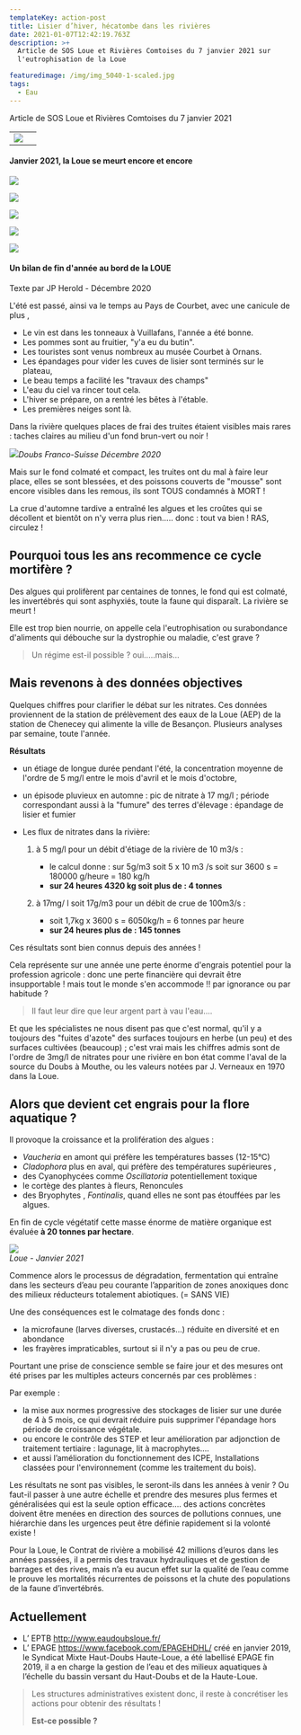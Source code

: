 ```yaml
---
templateKey: action-post
title: Lisier d’hiver, hécatombe dans les rivières
date: 2021-01-07T12:42:19.763Z
description: >+
  Article de SOS Loue et Rivières Comtoises du 7 janvier 2021 sur
  l'eutrophisation de la Loue

featuredimage: /img/img_5040-1-scaled.jpg
tags:
  - Eau
---
```

Article de SOS Loue et Rivières Comtoises du 7 janvier 2021

<!--StartFragment-->

|                                                                                                                     |     |
| ------------------------------------------------------------------------------------------------------------------- | --- |
| [![](https://0.gravatar.com/avatar/3ebfbc952db160a597bde977048e97ad?s=50&d=&r=G)](https://www.soslrc.com/?author=10) |     |

#### Janvier 2021, la Loue se meurt encore et encore



[![](https://www.soslrc.com/wp-content/uploads/2021/01/IMG_5040.jpg)](https://www.soslrc.com/wp-content/uploads/2021/01/IMG_5040.jpg)

[![](https://www.soslrc.com/wp-content/uploads/2021/01/IMG_5041-rotated.jpg)](https://www.soslrc.com/wp-content/uploads/2021/01/IMG_5041-rotated.jpg)

[![](https://www.soslrc.com/wp-content/uploads/2021/01/IMG_5042-rotated.jpg)](https://www.soslrc.com/wp-content/uploads/2021/01/IMG_5042-rotated.jpg)

[![](https://www.soslrc.com/wp-content/uploads/2021/01/IMG_5043.jpg)](https://www.soslrc.com/wp-content/uploads/2021/01/IMG_5043.jpg)

[![](https://www.soslrc.com/wp-content/uploads/2021/01/IMG_5046.jpg)](https://www.soslrc.com/wp-content/uploads/2021/01/IMG_5046.jpg)

#### Un bilan de fin d'année au bord de la LOUE

Texte par JP Herold - Décembre 2020

L'été est passé, ainsi va le temps au Pays de Courbet, avec une canicule de plus ,

* Le vin est dans les tonneaux à Vuillafans, l'année a été bonne.
* Les pommes sont au fruitier, "y'a eu du butin".
* Les touristes sont venus nombreux au musée Courbet à Ornans.
* Les épandages pour vider les cuves de lisier sont terminés sur le plateau,
* Le beau temps a facilité les "travaux des champs"
* L'eau du ciel va rincer tout cela.
* L'hiver se prépare, on a rentré les bêtes à l'étable.
* Les premières neiges sont là.

Dans la rivière quelques places de frai des truites étaient visibles mais rares : taches claires au milieu d'un fond brun-vert ou noir !

[![](https://www.soslrc.com/wp-content/uploads/2021/01/image1-1024x768.jpeg)](https://www.soslrc.com/wp-content/uploads/2021/01/image1.jpeg)*Doubs Franco-Suisse Décembre 2020*

Mais sur le fond colmaté et compact, les truites ont du mal à faire leur place, elles se sont blessées, et des poissons couverts de "mousse" sont encore visibles dans les remous, ils sont TOUS condamnés à MORT !

La crue d'automne tardive a entraîné les algues et les croûtes qui se décollent et bientôt on n'y verra plus rien..... donc : tout va bien ! RAS, circulez !

## **Pourquoi tous les ans recommence ce cycle mortifère ?**

Des algues qui prolifèrent par centaines de tonnes, le fond qui est colmaté, les invertébrés qui sont asphyxiés, toute la faune qui disparaît. La rivière se meurt !

Elle est trop bien nourrie, on appelle cela l'eutrophisation ou surabondance d'aliments qui débouche sur la dystrophie ou maladie, c'est grave ?

> Un régime est-il possible ? oui.....mais...

## **Mais revenons à des données objectives**

Quelques chiffres pour clarifier le débat sur les nitrates. Ces données proviennent de la station de prélèvement des eaux de la Loue (AEP) de la station de Chenecey qui alimente la ville de Besançon. Plusieurs analyses par semaine, toute l'année.

**Résultats**

* un étiage de longue durée pendant l'été, la concentration moyenne de l'ordre de 5 mg/l entre le mois d'avril et le mois d'octobre,
* un épisode pluvieux en automne : pic de nitrate à 17 mg/l ; période correspondant aussi à la "fumure" des terres d'élevage : épandage de lisier et fumier
* Les flux de nitrates dans la rivière:

  1. à 5 mg/l pour un débit d'étiage de la rivière de 10 m3/s :

     * le calcul donne : sur 5g/m3 soit 5 x 10 m3 /s soit sur 3600 s = 180000 g/heure = 180 kg/h
     * **sur 24 heures 4320 kg soit plus de : 4 tonnes**
  2. à 17mg/ l soit 17g/m3 pour un débit de crue de 100m3/s :

     * soit 1,7kg x 3600 s = 6050kg/h = 6 tonnes par heure
     * **sur 24 heures plus de : 145 tonnes**

Ces résultats sont bien connus depuis des années !

Cela représente sur une année une perte énorme d'engrais potentiel pour la profession agricole : donc une perte financière qui devrait être insupportable ! mais tout le monde s'en accommode !! par ignorance ou par habitude ?

> Il faut leur dire que leur argent part à vau l'eau....

Et que les spécialistes ne nous disent pas que c'est normal, qu'il y a toujours des "fuites d'azote" des surfaces toujours en herbe (un peu) et des surfaces cultivées (beaucoup) ; c'est vrai mais les chiffres admis sont de l'ordre de 3mg/l de nitrates pour une rivière en bon état comme l'aval de la source du Doubs à Mouthe, ou les valeurs notées par J. Verneaux en 1970 dans la Loue.

## Alors que devient cet engrais pour la flore aquatique ?

Il provoque la croissance et la prolifération des algues :

* *Vaucheria* en amont qui préfère les températures basses (12-15°C)
* *Cladophora* plus en aval, qui préfère des températures supérieures ,
* des Cyanophycées comme *Oscillatoria* potentiellement toxique
* le cortège des plantes à fleurs, Renoncules
* des Bryophytes , *Fontinalis*, quand elles ne sont pas étouffées par les algues.

En fin de cycle végétatif cette masse énorme de matière organique est évaluée **à 20 tonnes par hectare**.

[![](https://www.soslrc.com/wp-content/uploads/2021/01/IMG_5046.jpg)](https://www.soslrc.com/wp-content/uploads/2021/01/IMG_5046.jpg)\
*Loue - Janvier 2021*

Commence alors le processus de dégradation, fermentation qui entraîne dans les secteurs d’eau peu courante l’apparition de zones anoxiques donc des milieux réducteurs totalement abiotiques. (= SANS VIE)

Une des conséquences est le colmatage des fonds donc :

* la microfaune (larves diverses, crustacés...) réduite en diversité et en abondance
* les frayères impraticables, surtout si il n'y a pas ou peu de crue.

Pourtant une prise de conscience semble se faire jour et des mesures ont été prises par les multiples acteurs concernés par ces problèmes :

Par exemple :

* la mise aux normes progressive des stockages de lisier sur une durée de 4 à 5 mois, ce qui devrait réduire puis supprimer l'épandage hors période de croissance végétale.
* ou encore le contrôle des STEP et leur amélioration par adjonction de traitement tertiaire : lagunage, lit à macrophytes....
* et aussi l’amélioration du fonctionnement des ICPE, Installations classées pour l'environnement (comme les traitement du bois).

Les résultats ne sont pas visibles, le seront-ils dans les années à venir ? Ou faut-il passer à une autre échelle et prendre des mesures plus fermes et généralisées qui est la seule option efficace.... des actions concrètes doivent être menées en direction des sources de pollutions connues, une hiérarchie dans les urgences peut être définie rapidement si la volonté existe !

Pour la Loue, le Contrat de rivière a mobilisé 42 millions d’euros dans les années passées, il a permis des travaux hydrauliques et de gestion de barrages et des rives, mais n’a eu aucun effet sur la qualité de l’eau comme le prouve les mortalités récurrentes de poissons et la chute des populations de la faune d’invertébrés.

## Actuellement

* L’ EPTB <http://www.eaudoubsloue.fr/>
* L’ EPAGE <https://www.facebook.com/EPAGEHDHL/> créé en janvier 2019, le Syndicat Mixte Haut-Doubs Haute-Loue, a été labellisé EPAGE fin 2019, il a en charge la gestion de l’eau et des milieux aquatiques à l’échelle du bassin versant du Haut-Doubs et de la Haute-Loue.

> Les structures administratives existent donc, il reste à concrétiser les actions pour obtenir des résultats !
>
> **Est-ce possible ?**

<!--EndFragment-->